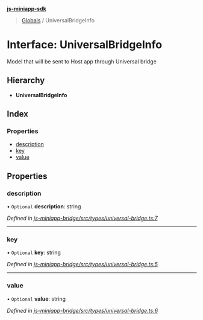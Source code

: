 **[js-miniapp-sdk](../README.md)**

> [Globals](../README.md) / UniversalBridgeInfo

# Interface: UniversalBridgeInfo

Model that will be sent to Host app through Universal bridge

## Hierarchy

* **UniversalBridgeInfo**

## Index

### Properties

* [description](universalbridgeinfo.md#description)
* [key](universalbridgeinfo.md#key)
* [value](universalbridgeinfo.md#value)

## Properties

### description

• `Optional` **description**: string

*Defined in [js-miniapp-bridge/src/types/universal-bridge.ts:7](https://github.com/rakutentech/js-miniapp/blob/df2c090/js-miniapp-bridge/src/types/universal-bridge.ts#L7)*

___

### key

• `Optional` **key**: string

*Defined in [js-miniapp-bridge/src/types/universal-bridge.ts:5](https://github.com/rakutentech/js-miniapp/blob/df2c090/js-miniapp-bridge/src/types/universal-bridge.ts#L5)*

___

### value

• `Optional` **value**: string

*Defined in [js-miniapp-bridge/src/types/universal-bridge.ts:6](https://github.com/rakutentech/js-miniapp/blob/df2c090/js-miniapp-bridge/src/types/universal-bridge.ts#L6)*
